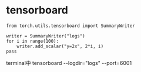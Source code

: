 # tensorboard
```
from torch.utils.tensorboard import SummaryWriter

writer = SummaryWriter("logs")
for i in range(100):
    writer.add_scalar("y=2x", 2*i, i)
pass
```

terminal中
tensorboard --logdir="logs" --port=6001
